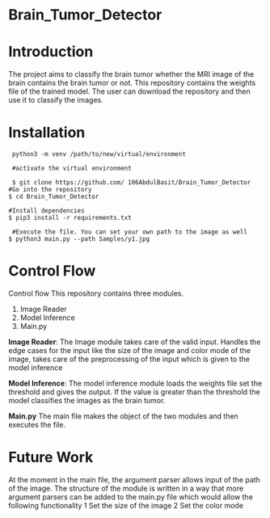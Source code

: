 # Brain_Tumor_Detector

# Introduction
The project aims to classify the brain tumor whether the MRI image of the brain contains the brain tumor or not. This repository contains the weights file of the trained model. The user can download the repository and then use it to classify the images.

# Installation
```
 python3 -m venv /path/to/new/virtual/environment
 
 #activate the virtual environment
 
 $ git clone https://github.com/ 106AbdulBasit/Brain_Tumor_Detector 
#Go into the repository
$ cd Brain_Tumor_Detector

#Install dependencies
$ pip3 install -r requirements.txt

 #Execute the file. You can set your own path to the image as well
$ python3 main.py --path Samples/y1.jpg

```


# Control Flow

Control flow
This repository contains three modules.
1. Image Reader
2. Model Inference
3. Main.py

        
**Image Reader**:
The Image module takes care of the valid input. Handles the edge cases for the input like the size of the image and color mode of the image, takes care of the preprocessing of the input which is given to the model inference

**Model Inference**:
The model inference module loads the weights file set the threshold and gives the output. If the value is greater than the threshold the model classifies the images as the brain tumor.

**Main.py**
The main file makes the object of the two modules and then executes the file.



# Future Work

At the moment in the main file, the argument parser allows input of the path of the image. The structure of the module is written in a way that more argument parsers can be added to the main.py file which would allow the following functionality
1 Set the size of the image 
2 Set the color mode

